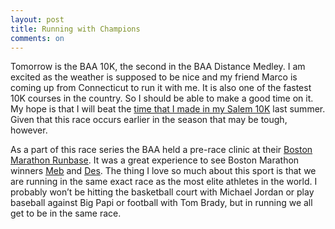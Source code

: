 ```yaml
---
layout: post
title: Running with Champions
comments: on
---
```

Tomorrow is the BAA 10K, the second in the BAA Distance Medley. I am excited as the weather is supposed to be nice and my friend Marco is coming up from Connecticut to run it with me. It is also one of the fastest 10K courses in the country. So I should be able to make a good time on it. My hope is that I will beat the [time that I made in my Salem 10K](http://www.iresultslive.com/?op=individual&eid=2830&search=Zagaja) last summer. Given that this race occurs earlier in the season that may be tough, however.

As a part of this race series the BAA held a pre-race clinic at their [Boston Marathon Runbase](http://www.bostonrunbase.com). It was a great experience to see Boston Marathon winners [Meb](https://en.wikipedia.org/wiki/Meb_Keflezighi) and [Des](https://www.runnersworld.com/news/a20087622/behind-the-scenes-of-desiree-lindens-incredible-boston-marathon-win/). The thing I love so much about this sport is that we are running in the same exact race as the most elite athletes in the world. I probably won’t be hitting the basketball court with Michael Jordan or play baseball against Big Papi or football with Tom Brady, but in running we all get to be in the same race.